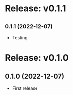 # Release: v0.1.1

## <small>0.1.1 (2022-12-07)</small>

-   Testing

# Release: v0.1.0

## 0.1.0 (2022-12-07)

-   First release
